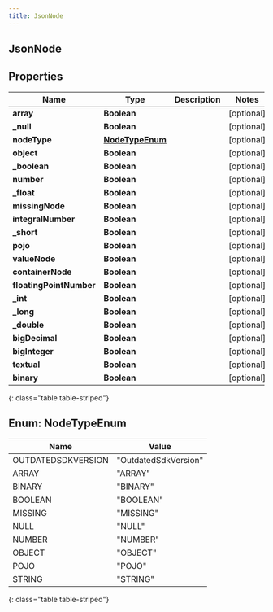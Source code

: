 ```yaml
---
title: JsonNode
---
```

## JsonNode


## Properties

| Name | Type | Description | Notes |
| ------------ | ------------- | ------------- | ------------- |
| **array** | **Boolean** |  |  [optional] |
| **_null** | **Boolean** |  |  [optional] |
| **nodeType** | [**NodeTypeEnum**](#NodeTypeEnum) |  |  [optional] |
| **object** | **Boolean** |  |  [optional] |
| **_boolean** | **Boolean** |  |  [optional] |
| **number** | **Boolean** |  |  [optional] |
| **_float** | **Boolean** |  |  [optional] |
| **missingNode** | **Boolean** |  |  [optional] |
| **integralNumber** | **Boolean** |  |  [optional] |
| **_short** | **Boolean** |  |  [optional] |
| **pojo** | **Boolean** |  |  [optional] |
| **valueNode** | **Boolean** |  |  [optional] |
| **containerNode** | **Boolean** |  |  [optional] |
| **floatingPointNumber** | **Boolean** |  |  [optional] |
| **_int** | **Boolean** |  |  [optional] |
| **_long** | **Boolean** |  |  [optional] |
| **_double** | **Boolean** |  |  [optional] |
| **bigDecimal** | **Boolean** |  |  [optional] |
| **bigInteger** | **Boolean** |  |  [optional] |
| **textual** | **Boolean** |  |  [optional] |
| **binary** | **Boolean** |  |  [optional] |
{: class="table table-striped"}


<a name="NodeTypeEnum"></a>

## Enum: NodeTypeEnum

| Name | Value |
| ---- | ----- |
| OUTDATEDSDKVERSION | &quot;OutdatedSdkVersion&quot; |
| ARRAY | &quot;ARRAY&quot; |
| BINARY | &quot;BINARY&quot; |
| BOOLEAN | &quot;BOOLEAN&quot; |
| MISSING | &quot;MISSING&quot; |
| NULL | &quot;NULL&quot; |
| NUMBER | &quot;NUMBER&quot; |
| OBJECT | &quot;OBJECT&quot; |
| POJO | &quot;POJO&quot; |
| STRING | &quot;STRING&quot; |
{: class="table table-striped"}



